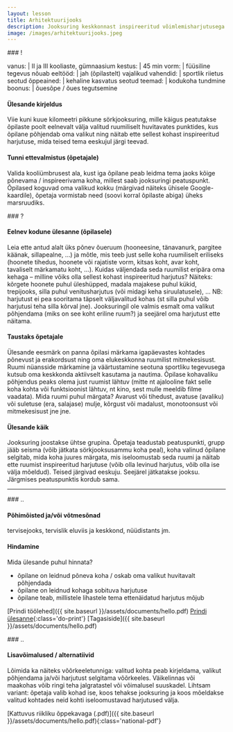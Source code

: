 ```yaml
---
layout: lesson
title: Arhitektuurijooks
description: Jooksuring keskkonnast inspireeritud võimlemisharjutusega.
image: /images/arhitektuurijooks.jpeg
---
```


<section class="section-bang">
### !

vanus: 				| II ja III kooliaste, gümnaasium
kestus: 			| 45 min
vorm: 				| füüsiline tegevus
nõuab eeltööd:		| jah (õpilastelt)
vajalikud vahendid:	| sportlik riietus
seotud õppeained:	| kehaline kasvatus
seotud teemad:		| kodukoha tundmine
boonus:				| õuesõpe / õues tegutsemine

#### Ülesande kirjeldus
Viie kuni kuue kilomeetri pikkune sörkjooksuring, mille käigus peatutakse õpilaste poolt eelnevalt välja valitud ruumiliselt huvitavates punktides, kus õpilane põhjendab oma valikut ning näitab ette sellest kohast inspireeritud harjutuse, mida teised tema eeskujul järgi teevad.

#### Tunni ettevalmistus (õpetajale)
Valida kooliümbrusest ala, kust iga õpilane peab leidma tema jaoks kõige põnevama / inspireerivama koha, millest saab jooksuringi peatuspunkt. Õpilased koguvad oma valikud kokku (märgivad näiteks ühisele Google-kaardile), õpetaja vormistab need (soovi korral õpilaste abiga) üheks marsruudiks.
</section>

<section class="section-question">
### ?

#### Eelnev kodune ülesanne (õpilasele)
Leia ette antud alalt üks põnev õueruum (hooneesine, tänavanurk, pargitee käänak, sillapealne, …) ja mõtle, mis teeb just selle koha ruumiliselt eriliseks (hoonete tihedus, hoonete või rajatiste vorm, kitsas koht, avar koht, tavaliselt märkamatu koht, …). Kuidas väljendada seda ruumilist eripära oma kehaga – milline võiks olla sellest kohast inspireeritud harjutus? Näiteks: kõrgete hoonete puhul üleshüpped, madala majakese puhul kükid, trepijooks, silla puhul venitusharjutus (või midagi keha siruulatusele), … NB: harjutust ei pea sooritama täpselt väljavalitud kohas (st silla puhul võib harjutusi teha silla kõrval jne). Jooksuringil ole valmis esmalt oma valikut põhjendama (miks on see koht eriline ruum?) ja seejärel oma harjutust ette näitama.

#### Taustaks õpetajale
Ülesande eesmärk on panna õpilasi märkama igapäevastes kohtades põnevust ja erakordsust ning oma elukeskkonna ruumilist mitmekesisust. Ruumi nüansside märkamine ja väärtustamine seotuna sportliku tegevusega kutsub oma keskkonda aktiivselt kasutama ja nautima. Õpilase kohavaliku põhjendus peaks olema just ruumist lähtuv (mitte nt ajalooline fakt selle koha kohta või funktsioonist lähtuv, nt kino, sest mulle meeldib filme vaadata). Mida ruumi puhul märgata? Avarust või tihedust, avatuse (avaliku) või suletuse (era, salajase) mulje, kõrgust või madalust, monotoonsust või mitmekesisust jne jne.

#### Ülesande käik
Jooksuring joostakse ühtse grupina. Õpetaja teadustab peatuspunkti, grupp jääb seisma (võib jätkata sörkjooksusammu koha peal), koha valinud õpilane selgitab, mida koha juures märgata, mis iseloomustab seda ruumi ja näitab ette ruumist inspireeritud harjutuse (võib olla levinud harjutus, võib olla ise välja mõeldud). Teised järgivad eeskuju. Seejärel jätkatakse jooksu. Järgmises peatuspunktis kordub sama.

</section>

------

<section class="section-dots">
### ..

#### Põhimõisted ja/või võtmesõnad
tervisejooks, tervislik eluviis ja keskkond, nüüdistants jm.

#### Hindamine
Mida ülesande puhul hinnata?
+ õpilane on leidnud põneva koha / oskab oma valikut huvitavalt põhjendada
+ õpilane on leidnud kohaga sobituva harjutuse
+ õpilane teab, millistele lihastele tema ettenäidatud harjutus mõjub

[Prindi töölehed]({{ site.baseurl }}/assets/documents/hello.pdf)
[Prindi ülesanne](){:class='do-print'}
[Tagasiside]({{ site.baseurl }}/assets/documents/hello.pdf)
</section>


<section class="section-background">
### ..

#### Lisavõimalused / alternatiivid
Lõimida ka näiteks võõrkeeletunniga: valitud kohta peab kirjeldama, valikut põhjendama ja/või harjutust selgitama võõrkeeles.
Väikelinnas või maakohas võib ringi teha jalgratastel või võimalusel suuskadel.
Lihtsam variant: õpetaja valib kohad ise, koos tehakse jooksuring ja koos mõeldakse valitud kohtades neid kohti iseloomustavad harjutused välja.

[Kattuvus riikliku õppekavaga (.pdf)]({{ site.baseurl }}/assets/documents/hello.pdf){:class='national-pdf'}
</section>